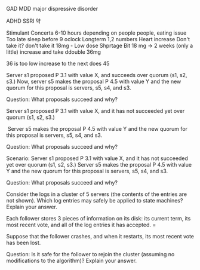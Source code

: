 
GAD
	MDD major dispressive disorder

ADHD
	SSRI 약

Stimulant
	Concerta
			6-10 hours depending on people
				people, eating issue
					Too late sleep
		before 9 oclock
		Longterm
			1,2 numbers
				Heart increase
		Don't take it? don't take it
		18mg - Low dose
			Shprtage
		Bit
18 mg -> 2 weeks (only a little)
increase and take ddouble 36mg

36 is too low increase to the next does 45

Server s1 proposed P 3.1 with value X, and succeeds over quorum (s1, s2, s3.) Now, server s5 makes the proposal P 4.5 with value Y and the new quorum for this proposal is servers, s5, s4, and s3.

Question: What proposals succeed and why?

Server s1 proposed P 3.1 with value X, and it has not succeeded yet over quorum (s1, s2, s3.)

 Server s5 makes the proposal P 4.5 with value Y and the new quorum for this proposal is servers, s5, s4, and s3.


Question: What proposals succeed and why?

Scenario: Server s1 proposed P 3.1 with value X, and it has not succeeded yet over quorum (s1, s2, s3.) Server s5 makes the proposal P 4.5 with value Y and the new quorum for this proposal is servers, s5, s4, and s3.

Question: What proposals succeed and why?


Consider the logs in a cluster of 5 servers (the contents of the entries are not shown). Which log entries may safely be applied to state machines? Explain your answer.

Each follower stores 3 pieces of information on its disk: its current term, its most recent vote, and all of the log entries it has accepted. =

Suppose that the follower crashes, and when it restarts, its most recent vote has been lost.

Question: Is it safe for the follower to rejoin the cluster (assuming no modifications to the algorithm)? Explain your answer.
